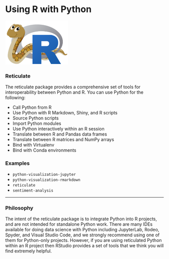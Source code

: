 # Using R with Python

<a href="https://rstudio.github.io/reticulate/">
  <img src="reticulated_python.png" width="200">
</a>

### Reticulate

The reticulate package provides a comprehensive set of tools for interoperability between Python and R. You can use Python for the following:

* Call Python from R
* Use Python with R Markdown, Shiny, and R scripts
* Source Python scripts
* Import Python modules
* Use Python interactively within an R session
* Translate between R and Pandas data frames
* Translate between R matrices and NumPy arrays
* Bind with Virtualenv
* Bind with Conda environments

### Examples

* `python-visualization-jupyter`
* `python-visualization-rmarkdown`
* `reticulate`
* `sentiment-analysis`

***

### Philosophy

The intent of the reticulate package is to integrate Python into R projects, and are not intended for standalone Python work. There are many IDEs available for doing data science with Python including JupyterLab, Rodeo, Spyder, and Visual Studio Code, and we strongly recommend using one of them for Python-only projects. However, if you are using reticulated Python within an R project then RStudio provides a set of tools that we think you will find extremely helpful.


